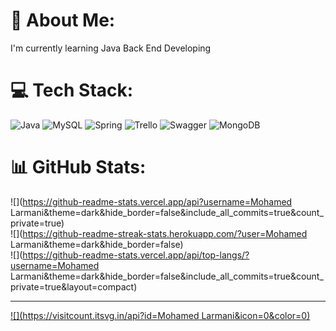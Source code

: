 # 💫 About Me:
I'm currently learning Java Back End Developing


# 💻 Tech Stack:
![Java](https://img.shields.io/badge/java-%23ED8B00.svg?style=for-the-badge&logo=java&logoColor=white) ![MySQL](https://img.shields.io/badge/mysql-%2300f.svg?style=for-the-badge&logo=mysql&logoColor=white) ![Spring](https://img.shields.io/badge/spring-%236DB33F.svg?style=for-the-badge&logo=spring&logoColor=white) ![Trello](https://img.shields.io/badge/Trello-%23026AA7.svg?style=for-the-badge&logo=Trello&logoColor=white) ![Swagger](https://img.shields.io/badge/-Swagger-%23Clojure?style=for-the-badge&logo=swagger&logoColor=white) ![MongoDB](https://img.shields.io/badge/MongoDB-%234ea94b.svg?style=for-the-badge&logo=mongodb&logoColor=white)
# 📊 GitHub Stats:
![](https://github-readme-stats.vercel.app/api?username=Mohamed Larmani&theme=dark&hide_border=false&include_all_commits=true&count_private=true)<br/>
![](https://github-readme-streak-stats.herokuapp.com/?user=Mohamed Larmani&theme=dark&hide_border=false)<br/>
![](https://github-readme-stats.vercel.app/api/top-langs/?username=Mohamed Larmani&theme=dark&hide_border=false&include_all_commits=true&count_private=true&layout=compact)

---
[![](https://visitcount.itsvg.in/api?id=Mohamed Larmani&icon=0&color=0)](https://visitcount.itsvg.in)

<!-- Proudly created with GPRM ( https://gprm.itsvg.in ) -->

